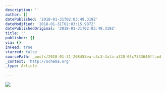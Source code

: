 ```yaml
---
description: ''
author: []
datePublished: '2018-01-31T02:03:49.319Z'
dateModified: '2018-01-31T02:03:15.987Z'
datePublishedOriginal: '2018-01-31T02:03:49.319Z'
title: ''
publisher: {}
via: {}
inFeed: true
starred: false
sourcePath: _posts/2018-01-31-208455ea-c3c3-4afa-a320-0fc7333640ff.md
_context: 'http://schema.org'
_type: Article

---
```

![](https://the-grid-user-content.s3-us-west-2.amazonaws.com/ec3c5a31-0d2c-47f4-b76c-017c41ea3d0f.jpg)